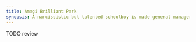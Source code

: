```yaml
---
title: Amagi Brilliant Park
synopsis: A narcissistic but talented schoolboy is made general manager of a run-down theme park staffed by real fairies.
---
```


TODO review
